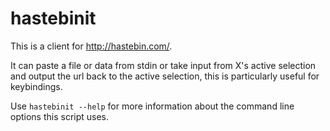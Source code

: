 hastebinit
==========

This is a client for http://hastebin.com/.

It can paste a file or data from stdin or take input from X's active
selection and output the url back to the active selection, this is
particularly useful for keybindings.

Use ```hastebinit --help``` for more information about the command
line options this script uses.
